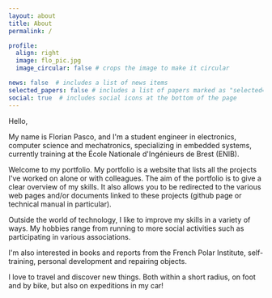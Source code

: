 ```yaml
---
layout: about
title: About
permalink: /

profile:
  align: right
  image: flo_pic.jpg
  image_circular: false # crops the image to make it circular

news: false  # includes a list of news items
selected_papers: false # includes a list of papers marked as "selected={true}"
social: true  # includes social icons at the bottom of the page
---
```


Hello,

My name is Florian Pasco, and I'm a student engineer in electronics, computer science and mechatronics, specializing in embedded systems, currently training at the École Nationale d'Ingénieurs de Brest (ENIB).

Welcome to my portfolio. My portfolio is a website that lists all the projects I've worked on alone or with colleagues. The aim of the portfolio is to give a clear overview of my skills. It also allows you to be redirected to the various web pages and/or documents linked to these projects (github page or technical manual in particular).

Outside the world of technology, I like to improve my skills in a variety of ways. My hobbies range from running to more social activities such as participating in various associations.

I'm also interested in books and reports from the French Polar Institute, self-training, personal development and repairing objects.

I love to travel and discover new things. Both within a short radius, on foot and by bike, but also on expeditions in my car!
